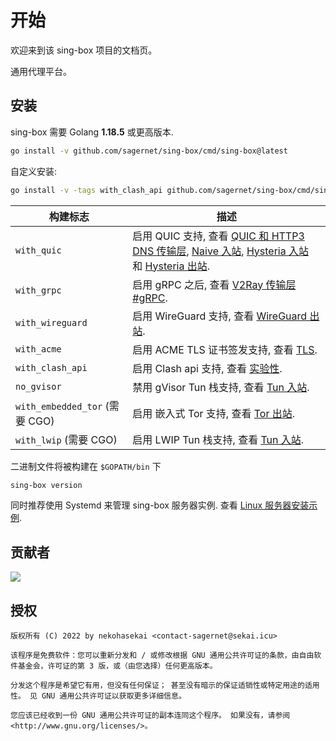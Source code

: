 # 开始

欢迎来到该 sing-box 项目的文档页。

通用代理平台。

## 安装

sing-box 需要 Golang **1.18.5** 或更高版本.

```bash
go install -v github.com/sagernet/sing-box/cmd/sing-box@latest
```

自定义安装:

```bash
go install -v -tags with_clash_api github.com/sagernet/sing-box/cmd/sing-box@latest
```

| 构建标志                         | 描述                                                                                                                                                                                                                |
|------------------------------|-------------------------------------------------------------------------------------------------------------------------------------------------------------------------------------------------------------------|
| `with_quic`                  | 启用 QUIC 支持, 查看 [QUIC 和 HTTP3 DNS 传输层](./configuration/dns/server), [Naive 入站](./configuration/inbound/naive), [Hysteria 入站](./configuration/inbound/hysteria) 和 [Hysteria 出站](./configuration/outbound/hysteria). |
| `with_grpc`                  | 启用 gRPC 之后, 查看 [V2Ray 传输层#gRPC](/configuration/shared/v2ray-transport#grpc).                                                                                                                                      |
| `with_wireguard`             | 启用 WireGuard 支持, 查看 [WireGuard 出站](./configuration/outbound/wireguard).                                                                                                                                           |
| `with_acme`                  | 启用 ACME TLS 证书签发支持, 查看 [TLS](./configuration/shared/tls).                                                                                                                                                         |
| `with_clash_api`             | 启用 Clash api 支持, 查看 [实验性](./configuration/experimental#clash-api-fields).                                                                                                                                         |
| `no_gvisor`                  | 禁用 gVisor Tun 栈支持, 查看 [Tun 入站](./configuration/inbound/tun#stack).                                                                                                                                                |
| `with_embedded_tor` (需要 CGO) | 启用 嵌入式 Tor 支持, 查看 [Tor 出站](./configuration/outbound/tor).                                                                                                                                                         |
| `with_lwip` (需要 CGO)         | 启用 LWIP Tun 栈支持, 查看 [Tun 入站](./configuration/inbound/tun#stack).                                                                                                                                                  |

二进制文件将被构建在 `$GOPATH/bin` 下

```bash
sing-box version
```

同时推荐使用 Systemd 来管理 sing-box 服务器实例.
查看 [Linux 服务器安装示例](./examples/linux-server-installation).

## 贡献者

[![](https://opencollective.com/sagernet/contributors.svg?width=740&button=false)](https://github.com/sagernet/sing-box/graphs/contributors)

## 授权

```
版权所有 (C) 2022 by nekohasekai <contact-sagernet@sekai.icu>

该程序是免费软件：您可以重新分发和 / 或修改根据 GNU 通用公共许可证的条款，由自由软件基金会，许可证的第 3 版，或（由您选择）任何更高版本。

分发这个程序是希望它有用，但没有任何保证； 甚至没有暗示的保证适销性或特定用途的适用性。 见 GNU 通用公共许可证以获取更多详细信息。

您应该已经收到一份 GNU 通用公共许可证的副本连同这个程序。 如果没有，请参阅 <http://www.gnu.org/licenses/>。
```
